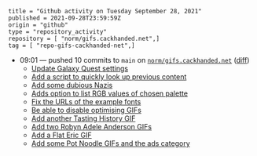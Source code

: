 ```
title = "Github activity on Tuesday September 28, 2021"
published = 2021-09-28T23:59:59Z
origin = "github"
type = "repository_activity"
repository = [ "norm/gifs.cackhanded.net",]
tag = [ "repo-gifs-cackhanded-net",]
```

* 09:01 — pushed 10 commits to `main` on [`norm/gifs.cackhanded.net`](https://github.com/norm/gifs.cackhanded.net) ([diff](https://github.com/norm/gifs.cackhanded.net/compare/3dcd1ab968872c5944271dba7fa6051823f3511b..debedc355682467583847c08fe18b83c42b8da29))
  * [Update Galaxy Quest settings](https://github.com/norm/gifs.cackhanded.net/commit/6ad6a74030632728ec790b56b907c2c9e2356c0d)
  * [Add a script to quickly look up previous content](https://github.com/norm/gifs.cackhanded.net/commit/f0c85baa443878e576bc15844a6de4c755d9482d)
  * [Add some dubious Nazis](https://github.com/norm/gifs.cackhanded.net/commit/109848e7f8cf14aed37b675fbbd464ed897fe70e)
  * [Adds option to list RGB values of chosen palette](https://github.com/norm/gifs.cackhanded.net/commit/a81587a9fdf2cb9a71e0aa0801b146442ab0db00)
  * [Fix the URLs of the example fonts](https://github.com/norm/gifs.cackhanded.net/commit/c6f634aff7b989dea31d3a6043cc45de336bc826)
  * [Be able to disable optimising GIFs](https://github.com/norm/gifs.cackhanded.net/commit/f611c4f2a9c7e21c69b13563d94f8f371a3b4075)
  * [Add another Tasting History GIF](https://github.com/norm/gifs.cackhanded.net/commit/645b1b6e947146943e95cc3656093c87f37eb68c)
  * [Add two Robyn Adele Anderson GIFs](https://github.com/norm/gifs.cackhanded.net/commit/399a1dd46aac86a340a2790e2dccb332700f49e8)
  * [Add a Flat Eric GIF](https://github.com/norm/gifs.cackhanded.net/commit/1e1a6b6f48d497c64efad1debcd838dfa3948cdb)
  * [Add some Pot Noodle GIFs and the ads category](https://github.com/norm/gifs.cackhanded.net/commit/debedc355682467583847c08fe18b83c42b8da29)
